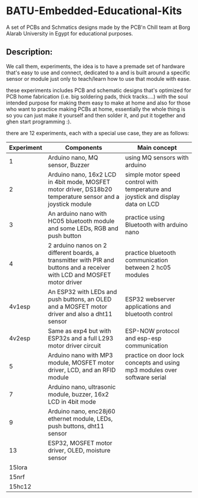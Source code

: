 # BATU-Embedded-Educational-Kits
A set of PCBs and Schmatics designs made by the PCB'n Chill team at Borg Alarab University in Egypt for educational purposes.

## Description:
We call them, experiments, the idea is to have a premade set of hardware that's easy to use and connect, dedicated to a and is built around a specific sensor or module just only to teach/learn how to use that module with ease.

these experiments includes PCB and schematic designs that's optimized for PCB home fabrication (i.e. big soldering pads, thick tracks....) with the soul intended purpose for making them easy to make at home and also for those who want to practice making PCBs at home, essentially the whole thing is so you can just make it yourself and then solder it, and put it together and ghen start programming :).

there are 12 experiments, each with a special use case, they are as follows:

| Experiment | Components | Main concept |
| --- | --- | ---|
| 1 | Arduino nano, MQ sensor, Buzzer | using MQ sensors with arduino |
| 2 | Arduino nano, 16x2 LCD in 4bit mode, MOSFET motor driver, DS18b20 temperature sensor and a joystick module | simple motor speed control with temperature and joystick and display data on LCD|
| 3 | An arduino nano with HC05 bluetooth module and some LEDs, RGB and push button | practice using Bluetooth with arduino nano |
| 4 | 2 arduino nanos on 2 different boards,  a transmitter with PIR and buttons and a receiver with LCD and MOSFET motor driver| practice bluetooth communication between 2 hc05 modules |
| 4v1esp | An ESP32 with LEDs and push buttons, an OLED and a MOSFET motor driver and also a dht11 sensor | ESP32 webserver applications and bluetooth control |
| 4v2esp | Same as exp4 but with ESP32s and a full L293 motor driver circuit | ESP-NOW protocol and esp-esp communication |
| 5 | Arduino nano with MP3 module, MOSFET motor driver, LCD, and an RFID module | practice on door lock concepts and using mp3 modules over software serial |
| 7 | Arduino nano, ultrasonic module, buzzer, 16x2 LCD in 4bit mode||
| 9 | Arduino nano, enc28j60 ethernet module,  LEDs, push buttons, dht11 sensor ||
| 13 | ESP32, MOSFET motor driver,  OLED, moisture sensor ||
| 15lora |||
| 15nrf |||
| 15hc12 |||


